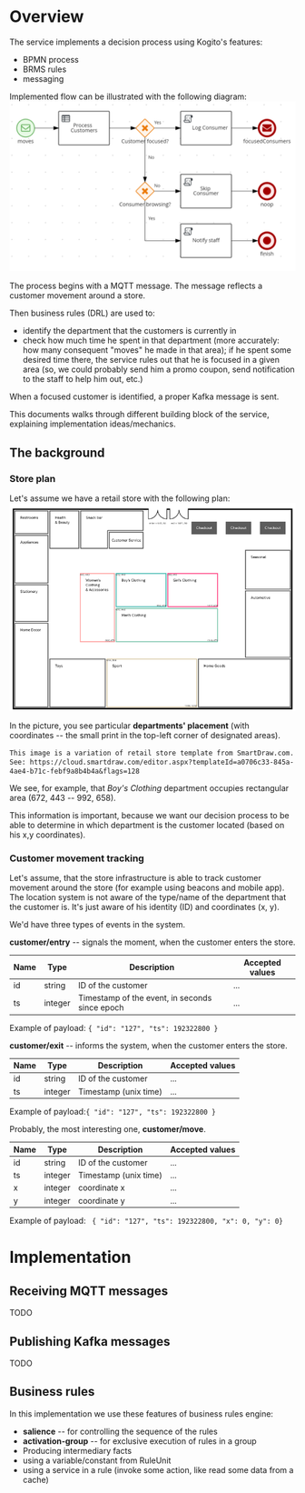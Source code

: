 # Overview
The service implements a decision process using Kogito's features:
* BPMN process
* BRMS rules
* messaging

Implemented flow can be illustrated with the following diagram:
![](doc/process_overview.png)

The process begins with a MQTT message. The message reflects a customer movement around a store.

Then business rules (DRL) are used to:
* identify the department that the customers is currently in
* check how much time he spent in that department (more accurately: how many consequent "moves" he made in that area);
  if he spent some desired time there, the service rules out that he is focused in a given area
  (so, we could probably send him a promo coupon, send notification to the staff to help him out, etc.)

When a focused customer is identified, a proper Kafka message is sent.

This documents walks through different building block of the service, explaining implementation ideas/mechanics.

## The background

### Store plan
Let's assume we have a retail store with the following plan:
![](doc/store-plan-pts.png)

In the picture, you see particular **departments' placement** (with coordinates -- the small print in the top-left corner of
designated areas).

    This image is a variation of retail store template from SmartDraw.com. 
    See: https://cloud.smartdraw.com/editor.aspx?templateId=a0706c33-845a-4ae4-b71c-febf9a8b4b4a&flags=128

We see, for example, that _Boy's Clothing_ department occupies rectangular area
(672, 443 -- 992, 658).

This information is important, because we want our decision process to be able to determine in which department
is the customer located (based on his x,y coordinates).

### Customer movement tracking
Let's assume, that the store infrastructure is able to track customer movement around the store
(for example using beacons and mobile app). The location system is not aware of the type/name of the department that
the customer is. It's just aware of his identity (ID) and coordinates (x, y).


We'd have three types of events in the system.

**customer/entry** -- signals the moment, when the customer enters the store.

| Name | Type | Description | Accepted values |
|---|---|---|---|
| id | string | ID of the customer | ...|
| ts | integer | Timestamp of the event, in seconds since epoch | ...|

Example of payload: `{ "id": "127", "ts": 192322800 }`

**customer/exit** -- informs the system, when the customer enters the store.

| Name | Type | Description | Accepted values |
|---|---|---|---|
| id | string | ID of the customer | ...|
| ts | integer | Timestamp (unix time) | ...|

Example of payload:`{ "id": "127", "ts": 192322800 }`

Probably, the most interesting one, **customer/move**.

| Name | Type | Description | Accepted values |
|---|---|---|---|
| id | string | ID of the customer | ...|
| ts | integer | Timestamp (unix time) | ...|
| x | integer | coordinate x | ...|
| y | integer | coordinate y | ...|

Example of payload: ` { "id": "127", "ts": 192322800, "x": 0, "y": 0}`




# Implementation

## Receiving MQTT messages
TODO

## Publishing Kafka messages
TODO

## Business rules
In this implementation we use these features of business rules engine:
* **salience** -- for controlling the sequence of the rules
* **activation-group** -- for exclusive execution of rules in a group
* Producing intermediary facts
* using a variable/constant from RuleUnit
* using a service in a rule (invoke some action, like read some data from a cache)

